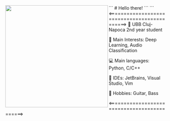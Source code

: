 
<img align="left" src="assets/castle.gif" width="320" />
```
# Hello there!
```
```
<============================================>  
🏫 UBB Cluj-Napoca 2nd year student  

🧠 Main Interests: Deep Learning, Audio Classification  

💻 Main languages: Python, C/C++  

💾 IDEs: JetBrains, Visual Studio, Vim  

🎸 Hobbies: Guitar, Bass  

<============================================>  
```
